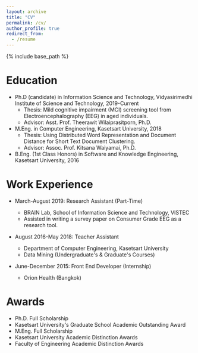```yaml
---
layout: archive
title: "CV"
permalink: /cv/
author_profile: true
redirect_from:
  - /resume
---
```


{% include base_path %}

Education
======
* Ph.D (candidate) in Information Science and Technology, Vidyasirimedhi Institute of Science and Technology, 2019-Current
  * Thesis: Mild cognitive impairment (MCI) screening tool from Electroencephalography (EEG) in aged individuals.
  * Advisor: Asst. Prof. Theerawit Wilaiprasitporn, Ph.D.
* M.Eng. in Computer Engineering, Kasetsart University, 2018
  * Thesis: Using Distributed Word Representation and Document Distance for Short Text Document Clustering.
  * Advisor: Assoc. Prof. Kitsana Waiyamai, Ph.D.
* B.Eng. (1st Class Honors) in Software and Knowledge Engineering, Kasetsart University, 2016

Work Experience
======
* March-August 2019: Research Assistant (Part-Time)
  * BRAIN Lab, School of Information Science and Technology, VISTEC
  * Assisted in writing a survey paper on Consumer Grade EEG as a research tool.

* August 2016-May 2018: Teacher Assistant
  * Department of Computer Engineering, Kasetsart University
  * Data Mining (Undergraduate's & Graduate's Courses)

* June-December 2015: Front End Developer (Internship)
  * Orion Health (Bangkok)

Awards
======
* Ph.D. Full Scholarship
* Kasetsart University's Graduate School Academic Outstanding Award
* M.Eng. Full Scholarship
* Kasetsart University Academic Distinction Awards
* Faculty of Engineering Academic Distinction Awards
